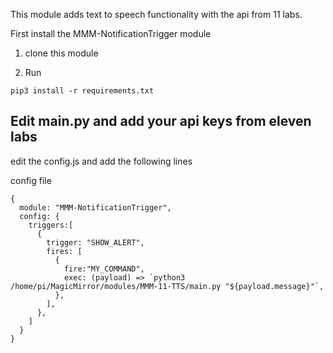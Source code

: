 This module adds text to speech functionality with the api from 11 labs. 

First install the MMM-NotificationTrigger module




1. clone this module

2. Run 
```
pip3 install -r requirements.txt
```
## Edit main.py and add your api keys from eleven labs


edit the config.js and add the following lines

config file

  
```
{
  module: "MMM-NotificationTrigger",
  config: {
    triggers:[
      {
        trigger: "SHOW_ALERT",
        fires: [
          {
            fire:"MY_COMMAND",
            exec: (payload) => `python3 /home/pi/MagicMirror/modules/MMM-11-TTS/main.py "${payload.message}"`,
          },
        ],
      },
    ]
  }
}

```
